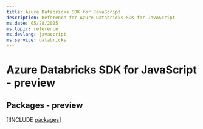 ```yaml
---
title: Azure Databricks SDK for JavaScript
description: Reference for Azure Databricks SDK for JavaScript
ms.date: 05/28/2025
ms.topic: reference
ms.devlang: javascript
ms.service: databricks
---
```

# Azure Databricks SDK for JavaScript - preview
## Packages - preview
[!INCLUDE [packages](databricks-index.md)]